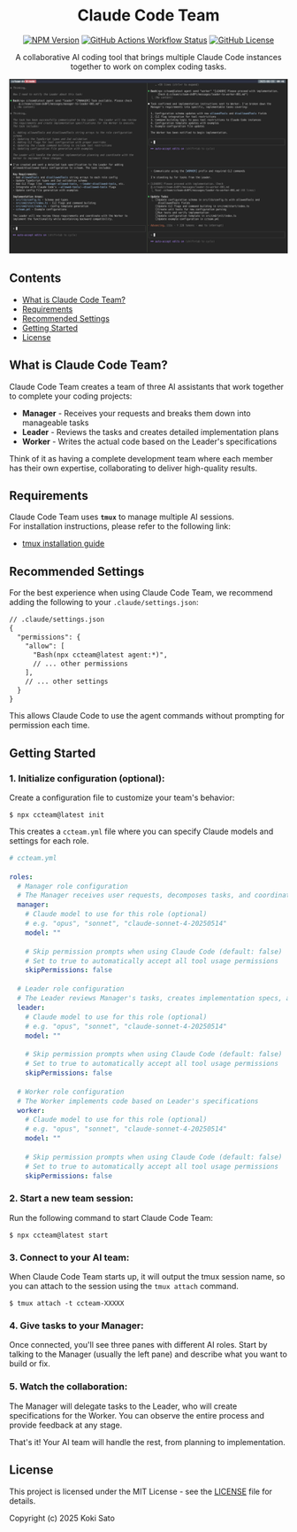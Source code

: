 <h1 align="center">Claude Code Team</h1>

<p align="center">
<a href="https://www.npmjs.com/package/ccteam"><img src="https://img.shields.io/npm/v/ccteam" alt="NPM Version"></a>
<a href="https://github.com/koki-develop/claude-code-team/actions/workflows/release-please.yml"><img src="https://img.shields.io/github/actions/workflow/status/koki-develop/claude-code-team/release-please.yml" alt="GitHub Actions Workflow Status"></a>
<a href="./LICENSE"><img src="https://img.shields.io/github/license/koki-develop/claude-code-team" alt="GitHub License"></a>
</p>

<p align="center">
A collaborative AI coding tool that brings multiple Claude Code instances together to work on complex coding tasks.
</p>

<p align="center">
<img src="./docs/screenshot.png" alt="Claude Code Team Screenshot" >
</p>

## Contents

- [What is Claude Code Team?](#what-is-claude-code-team)
- [Requirements](#requirements)
- [Recommended Settings](#recommended-settings)
- [Getting Started](#getting-started)
- [License](#license)

## What is Claude Code Team?

Claude Code Team creates a team of three AI assistants that work together to complete your coding projects:

- **Manager** - Receives your requests and breaks them down into manageable tasks
- **Leader** - Reviews the tasks and creates detailed implementation plans
- **Worker** - Writes the actual code based on the Leader's specifications

Think of it as having a complete development team where each member has their own expertise, collaborating to deliver high-quality results.

## Requirements

Claude Code Team uses **`tmux`** to manage multiple AI sessions.  
For installation instructions, please refer to the following link:

- [tmux installation guide](https://github.com/tmux/tmux/wiki/Installing)

## Recommended Settings

For the best experience when using Claude Code Team, we recommend adding the following to your `.claude/settings.json`:

```json5
// .claude/settings.json
{
  "permissions": {
    "allow": [
      "Bash(npx ccteam@latest agent:*)",
      // ... other permissions
    ],
    // ... other settings
  }
}
```

This allows Claude Code to use the agent commands without prompting for permission each time.

## Getting Started

### 1. **Initialize configuration (optional):**

Create a configuration file to customize your team's behavior:

```console
$ npx ccteam@latest init
```

This creates a `ccteam.yml` file where you can specify Claude models and settings for each role.

```yaml
# ccteam.yml

roles:
  # Manager role configuration
  # The Manager receives user requests, decomposes tasks, and coordinates with the Leader
  manager:
    # Claude model to use for this role (optional)
    # e.g. "opus", "sonnet", "claude-sonnet-4-20250514"
    model: ""

    # Skip permission prompts when using Claude Code (default: false)
    # Set to true to automatically accept all tool usage permissions
    skipPermissions: false

  # Leader role configuration
  # The Leader reviews Manager's tasks, creates implementation specs, and reviews Worker's output
  leader:
    # Claude model to use for this role (optional)
    # e.g. "opus", "sonnet", "claude-sonnet-4-20250514"
    model: ""

    # Skip permission prompts when using Claude Code (default: false)
    # Set to true to automatically accept all tool usage permissions
    skipPermissions: false

  # Worker role configuration
  # The Worker implements code based on Leader's specifications
  worker:
    # Claude model to use for this role (optional)
    # e.g. "opus", "sonnet", "claude-sonnet-4-20250514"
    model: ""

    # Skip permission prompts when using Claude Code (default: false)
    # Set to true to automatically accept all tool usage permissions
    skipPermissions: false
```

### 2. **Start a new team session:**

Run the following command to start Claude Code Team:

```console
$ npx ccteam@latest start
```

### 3. **Connect to your AI team:**

When Claude Code Team starts up, it will output the tmux session name, so you can attach to the session using the `tmux attach` command.

```console
$ tmux attach -t ccteam-XXXXX
```

### 4. **Give tasks to your Manager:**

Once connected, you'll see three panes with different AI roles. Start by talking to the Manager (usually the left pane) and describe what you want to build or fix.

### 5. **Watch the collaboration:**

The Manager will delegate tasks to the Leader, who will create specifications for the Worker. You can observe the entire process and provide feedback at any stage.

That's it! Your AI team will handle the rest, from planning to implementation.

## License

This project is licensed under the MIT License - see the [LICENSE](LICENSE) file for details.

Copyright (c) 2025 Koki Sato
